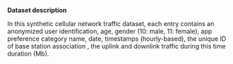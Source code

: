 **Dataset description**   

In this synthetic cellular network traffic dataset, each entry contains an anonymized user identification, age, gender (10: male, 11: female), app preference category name, date, timestamps (hourly-based), the unique ID of base station association , the uplink and downlink traffic during this time duration (Mb). 
